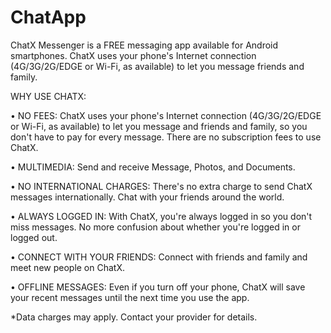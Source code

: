 # ChatApp
ChatX Messenger is a FREE messaging app available for Android smartphones. ChatX uses your phone's Internet connection (4G/3G/2G/EDGE or Wi-Fi, as available) to let you message friends and family.

WHY USE CHATX:

• NO FEES: ChatX uses your phone's Internet connection (4G/3G/2G/EDGE or Wi-Fi, as available) to let you message and friends and family, so you don't have to pay for every message. There are no subscription fees to use ChatX.

• MULTIMEDIA: Send and receive Message, Photos, and Documents.

• NO INTERNATIONAL CHARGES: There's no extra charge to send ChatX messages internationally. Chat with your friends around the world.

• ALWAYS LOGGED IN: With ChatX, you're always logged in so you don't miss messages. No more confusion about whether you're logged in or logged out.

• CONNECT WITH YOUR FRIENDS: Connect with friends and family and meet new people on ChatX.

• OFFLINE MESSAGES: Even if you turn off your phone, ChatX will save your recent messages until the next time you use the app.

*Data charges may apply. Contact your provider for details.


